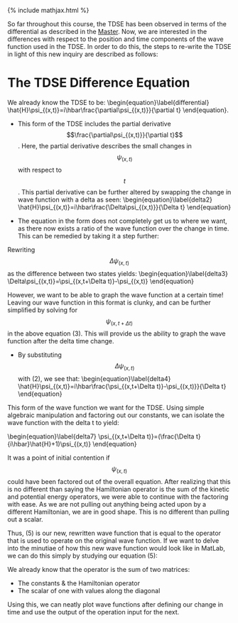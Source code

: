 {% include mathjax.html %}

So far throughout this course, the TDSE has been observed in terms of the differential as described in the [Master](/Master.md).  Now,
we are interested in the differences with respect to the position and time components of the wave function used in the TDSE. In order to
do this, the steps to re-write the TDSE in light of this new inquiry are described as follows:

# The TDSE Difference Equation 

We already know the TDSE to be: \begin{equation}\label{differential} \hat{H}\psi_{(x,t)}=i\hbar\frac{\partial\psi_{(x,t)}}{\partial t} \end{equation}.

- This form of the TDSE includes the partial derivative $$\frac{\partial\psi_{(x,t)}}{\partial t}$$. 
Here, the partial derivative describes the small changes in $$\psi_{(x,t)}$$ with respect to $$t$$. This partial derivative
can be further altered by swapping the change in wave function with a delta as seen: 
\begin{equation}\label{delta2} \hat{H}\psi_{(x,t)}=i\hbar\frac{\Delta\psi_{(x,t)}}{\Delta t} \end{equation}

- The equation in the form does not completely get us to where we want, as there now exists a ratio of the wave function over the change in time.
This can be remedied by taking it a step further:

Rewriting $$\Delta\psi_{(x,t)}$$ as the difference between two states yields: 
\begin{equation}\label{delta3} \Delta\psi_{(x,t)}=\psi_{(x,t+\Delta t)}-\psi_{(x,t)} \end{equation}

However, we want to be able to graph the wave function at a certain time! Leaving our wave function in this format is clunky, and 
can be further simplified by solving for $$\psi_{(x,t+\Delta t)}$$ in the above equation (3). This will provide us the ability to graph 
the wave function after the delta time change. 

- By substituting $$\Delta\psi_{(x,t)}$$ with (2), we see that:
\begin{equation}\label{delta4} \hat{H}\psi_{(x,t)}=i\hbar\frac{\psi_{(x,t+\Delta t)}-\psi_{(x,t)}}{\Delta t} \end{equation}

This form of the wave function we want for the TDSE. Using simple algebraic manipulation and factoring out our constants,
we can isolate the wave function with the delta t to yield: 

\begin{equation}\label{delta7} \psi_{(x,t+\Delta t)}=(\frac{\Delta t}{i\hbar}\hat{H}+1)\psi_{(x,t)} \end{equation}

It was a point of initial contention if $$\psi_{(x,t)}$$ could have been factored out of the overall equation. After realizing that 
this is no different than saying the Hamiltonian operator is the sum of the kinetic and potential energy operators, we were able to 
continue with the factoring with ease. As we are not pulling out anything being acted upon by a different Hamiltonian, we are in good shape. 
This is no different than pulling out a scalar. 

Thus, (5) is our new, rewritten wave function that is equal to the operator that is used to operate on the original wave function. If 
we want to delve into the minutiae of how this new wave function would look like in MatLab, we can do this simply by studying our equation (5):

We already know that the operator is the sum of two matrices: 
* The constants & the Hamiltonian operator
* The scalar of one with values along the diagonal 

Using this, we can neatly plot wave functions after defining our change in time and use 
the output of the operation input for the next. 



